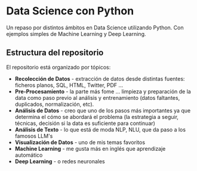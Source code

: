 # Data Science con Python

Un repaso por distintos ámbitos en Data Science utilizando Python. Con ejemplos simples de Machine Learning y Deep Learning.

## Estructura del repositorio

El repositorio está organizado por tópicos: 
* **Recolección de Datos** - extracción de datos desde distintas fuentes: ficheros planos, SQL, HTML, Twitter, PDF ...
* **Pre-Procesamiento** - la parte más fome ... limpieza y preparación de la data como paso previo al análisis y entrenamiento (datos faltantes, duplicados, normalización, etc).
* **Análisis de Datos** - creo que uno de los pasos más importantes ya que determina el cómo se abordará el problema (la estrategia a seguir, técnicas, decisión si la data es suficiente para continuar)
* **Análisis de Texto** - lo que está de moda NLP, NLU, que da paso a los famosos LLM's
* **Visualización de Datos** - uno de mis temas favoritos
* **Machine Learning** - me gusta más en inglés que aprendizaje automático
* **Deep Learning** - o redes neuronales 